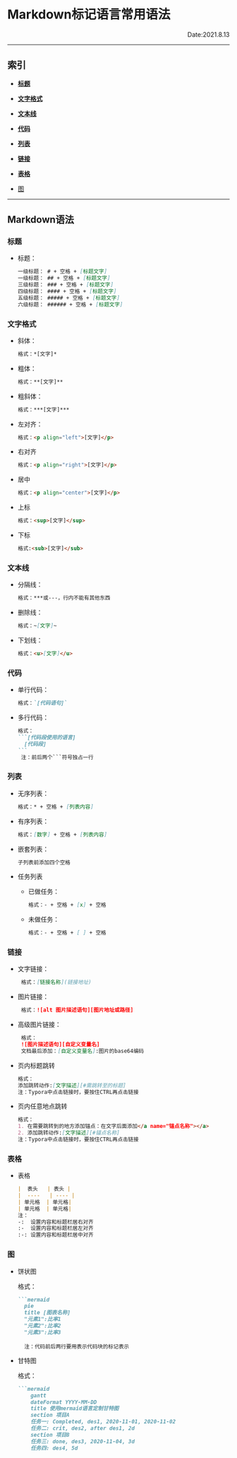 # Markdown标记语言常用语法

<p align="right">Date:2021.8.13</p>

***
## 索引

* **[标题](#标题)**

* **[文字格式](#文字格式)** 

* **[文本线](#文本线)**

* **[代码](#代码)**

* **[列表](#列表)**

* **[链接](#链接)**

* **[表格](#表格)**

* [图](#图)

***

## Markdown语法

### 标题

 * 标题：
   
   ```markdown
   一级标题： # + 空格 + [标题文字]
   一级标题： ## + 空格 + [标题文字]
   三级标题： ### + 空格 + [标题文字]
   四级标题： #### + 空格 + [标题文字]
   五级标题： ##### + 空格 + [标题文字]
   六级标题： ###### + 空格 + [标题文字]
   ```

### 文字格式

* 斜体：
  ```markdown
  格式：*[文字]*
  ```
  
* 粗体：
  ```markdown
  格式：**[文字]**
  ```


* 粗斜体：
  ```markdown
  格式：***[文字]***
  ```
  
* 左对齐：
  ```html
  格式：<p align="left">[文字]</p>
  ```

* 右对齐 
  ```html
  格式：<p align="right">[文字]</p>
  ```

* 居中
  
  ```html
  格式：<p align="center">[文字]</p>
  ```

* 上标

  ```html
  格式：<sup>[文字]</sup>
  ```

* 下标
  ```html
  格式:<sub>[文字]</sub>
  ```

### 文本线

  * 分隔线：
    ```markdown
    格式：***或---，行内不能有其他东西
    ```

  * 删除线：
    ```markdown
    格式：~[文字]~
    ```

  * 下划线：
    ```markdown
    格式：<u>[文字]</u>
    ```

### 代码

* 单行代码：

  ```markdown
  格式：`[代码语句]`
  ```
  
* 多行代码：
   ````markdown
   格式：
   ```[代码段使用的语言]
     [代码段]
   ```
    注：前后两个```符号独占一行
   ````
   

### 列表
  * 无序列表：
    ```markdown
    格式：* + 空格 + [列表内容]
    ```

  * 有序列表：
    ```markdown
    格式：[数字] + 空格 + [列表内容]
    ```

  * 嵌套列表：
    ```markdown
    子列表前添加四个空格
    ```

  * 任务列表

    * 已做任务：
      ```markdown
      格式：- + 空格 + [x] + 空格
      ```
    
    * 未做任务：
      ```markdown
      格式：- + 空格 + [ ] + 空格
      ```
      

### 链接
  * 文字链接：
    ```markdown
     格式：[链接名称](链接地址)
    ```
    
  * 图片链接：
    ```markdown
     格式：![alt 图片描述语句][图片地址或路径]
    ```
  * 高级图片链接：
    ```markdown
     格式：
     ![图片描述语句][自定义变量名]
     文档最后添加：[自定义变量名]:图片的base64编码
    ```
    
  * 页内标题跳转
    ```markdown
    格式：
    添加跳转动作:[文字描述][#需跳转至的标题]
    注：Typora中点击链接时，要按住CTRL再点击链接
    ```
    
  * 页内任意地点跳转
    ```markdown
    格式：
    1. 在需要跳转到的地方添加锚点：在文字后面添加</a name="锚点名称"></a>
    2. 添加跳转动作:[文字描述][#锚点名称]
    注：Typora中点击链接时，要按住CTRL再点击链接
    ```

### 表格

* 表格
  ```markdown
  |  表头   | 表头 |
  |  ----   | ---- |
  | 单元格  | 单元格|
  | 单元格  | 单元格|
  注：
  -:  设置内容和标题栏居右对齐
  :-  设置内容和标题栏居左对齐
  :-: 设置内容和标题栏居中对齐
  ```

### 图

* 饼状图
  
  格式：
  
  ```markdown
  ```mermaid
   	pie
   	title [图表名称]
   	"元素1":比率1
   	"元素2":比率2
   	"元素3":比率3
   ```
  ```
    注：代码前后两行要用表示代码块的标记表示
  
* 甘特图
  
  格式：
  
  ```markdown
  ```mermaid
      gantt
      dateFormat YYYY-MM-DD
      title 使用mermaid语言定制甘特图
      section 项目A
      任务一: Completed, des1, 2020-11-01, 2020-11-02
      任务二: crit, des2, after des1, 2d
      section 项目B
      任务三: done, des3, 2020-11-04, 3d
      任务四: des4, 5d
   ```
  ```

